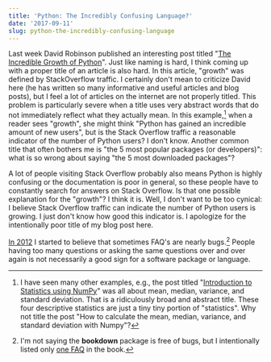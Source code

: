 ```yaml
---
title: 'Python: The Incredibly Confusing Language?'
date: '2017-09-11'
slug: python-the-incredibly-confusing-language
---
```


Last week David Robinson published an interesting post titled "[The Incredible Growth of Python](https://stackoverflow.blog/2017/09/06/incredible-growth-python/)". Just like naming is hard, I think coming up with a proper title of an article is also hard. In this article, "growth" was defined by StackOverflow traffic. I certainly don't mean to criticize David here (he has written so many informative and useful articles and blog posts), but I feel a lot of articles on the internet are not properly titled. This problem is particularly severe when a title uses very abstract words that do not immediately reflect what they actually mean. In this example,[^1] when a reader sees "growth", she might think "Python has gained an incredible amount of new users", but is the Stack Overflow traffic a reasonable indicator of the number of Python users? I don't know. Another common title that often bothers me is "the 5 most popular packages (or developers)": what is so wrong about saying "the 5 most downloaded packages"?

A lot of people visiting Stack Overflow probably also means Python is highly confusing or the documentation is poor in general, so these people have to constantly search for answers on Stack Overflow. Is that one possible explanation for the "growth"? I think it is. Well, I don't want to be too cynical: I believe Stack Overflow traffic can indicate the number of Python users is growing. I just don't know how good this indicator is. I apologize for the intentionally poor title of my blog post here.

[In 2012](https://bitbucket.org/stat/www/downloads/2013-RevoR-Yihui-Xie.pdf) I started to believe that sometimes FAQ's are nearly bugs.[^2] People having too many questions or asking the same questions over and over again is not necessarily a good sign for a software package or language.

[^1]: I have seen many other examples, e.g., the post titled "[Introduction to Statistics using NumPy](https://mubaris.com/2017-09-09/introduction-to-statistics-using-numpy)" was all about mean, median, variance, and standard deviation. That is a ridiculously broad and abstract title. These four descriptive statistics are just a tiny tiny portion of "statistics". Why not title the post "How to calculate the mean, median, variance, and standard deviation with Numpy"?

[^2]: I'm not saying the **bookdown** package is free of bugs, but I intentionally listed only [one FAQ](https://bookdown.org/yihui/bookdown/faq.html) in the book.
